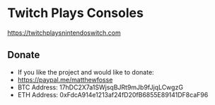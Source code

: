 # Twitch Plays Consoles
https://twitchplaysnintendoswitch.com

## Donate
  * If you like the project and would like to donate:
  * https://paypal.me/matthewfosse
  * BTC Address: 17hDC2X7a1SWjsqBJRt9mJb9fJjqLCwgzG
  * ETH Address: 0xFdcA914e1213af24fD20fB6855E89141DF8caF96